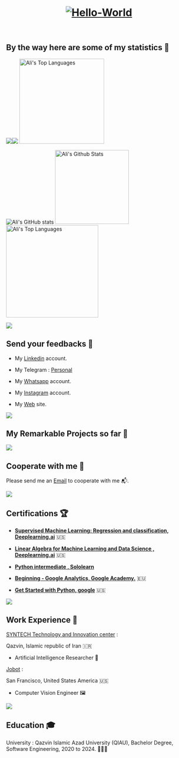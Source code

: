 
<h1 align="center">
  <a href='https://postimages.org/' target='_blank'><img src='https://i.postimg.cc/8s8t0hzM/Hello-World.png' border='0' alt='Hello-World'/></a>
</h1>

<br>

## By the way here are some of my statistics 🚀

![](https://github-profile-summary-cards.vercel.app/api/cards/repos-per-language?username=ali-hamidi2000&theme=radical)![](https://github-profile-summary-cards.vercel.app/api/cards/most-commit-language?username=ali-hamidi2000&theme=radical)
<a href="https://github.com/ali-hamidi2000"><img alt="Ali's Top Languages" src="https://github-readme-stats.vercel.app/api/top-langs/?username=ali-hamidi2000&langs_count=10&layout=compact&theme=radical&hide_border=true" height="230px" /></a>

![Ali's GitHub stats](https://github-readme-stats.vercel.app/api?username=ali-hamidi2000&theme=radical&show_icons=true&hide_border=true)
<a href="https://github.com/ali-hamidi2000"><img alt="Ali's Github Stats" src="https://github-readme-streak-stats.herokuapp.com?user=ali-hamidi2000&theme=radical&hide_border=true" height="200px" /></a>
<a href="https://github.com/ali-hamidi2000"><img alt="Ali's Top Languages" src="http://github-profile-summary-cards.vercel.app/api/cards/profile-details?username=ali-hamidi2000&theme=radical" height="250px"/></a>



<a href="https://www.youtube.com/watch?v=dQw4w9WgXcQ"><img src="https://user-images.githubusercontent.com/73097560/115834477-dbab4500-a447-11eb-908a-139a6edaec5c.gif"></a>




## Send your feedbacks 🚀

- My [Linkedin](https://www.linkedin.com/in/ali-hamidi2000/) account.
- My Telegram : [Personal](https://t.me/frxfx)
- My [Whatsapp](https://wa.me/+989367030828) account.
- My [Instagram](https://www.instagram.com/ali.mr100/) account.

- My [Web]() site.

<a href="https://www.youtube.com/watch?v=dQw4w9WgXcQ"><img src="https://user-images.githubusercontent.com/73097560/115834477-dbab4500-a447-11eb-908a-139a6edaec5c.gif"></a>

## My Remarkable Projects so far 🧰

<a href="https://www.youtube.com/watch?v=dQw4w9WgXcQ"><img src="https://user-images.githubusercontent.com/73097560/115834477-dbab4500-a447-11eb-908a-139a6edaec5c.gif"></a>

## Cooperate with me 🎯

Please send me an  [Email](official.parvizi@gmail.com) to cooperate with me 📬.

<a href="https://www.youtube.com/watch?v=dQw4w9WgXcQ"><img src="https://user-images.githubusercontent.com/73097560/115834477-dbab4500-a447-11eb-908a-139a6edaec5c.gif"></a>

## Certifications 🏆

- **[Supervised Machine Learning: Regression and classification, Deeplearning.ai](https://coursera.org/share/08dee210b7311a47afe88e7e3f0181fb)** 🇺🇸

- **[Linear Algebra for Machine Learning and Data Science , Deeplearning.ai](https://coursera.org/share/7c43d2468c66a64db4c4cb3c79e68c73)** 🇺🇸

- **[Python intermediate , Sololearn](https://www.sololearn.com/certificates/CC-GKT2YQMF)** 

- **[Beginning - Google Analytics, Google Academy.](https://analytics.google.com/analytics/academy/certificate/emglHzwuT8ekvpiGZ9ILVA)** 🇪🇺
- **[Get Started with Python,  google](https://coursera.org/share/1d8433895051d302d3aab0682e4cc78e)** 🇺🇸

<a href="https://www.youtube.com/watch?v=dQw4w9WgXcQ"><img src="https://user-images.githubusercontent.com/73097560/115834477-dbab4500-a447-11eb-908a-139a6edaec5c.gif"></a>

## Work Experience 💼


[SYNTECH Technology and Innovation center](https://syntechcenter.com) :

Qazvin, Islamic republic of Iran 🇮🇷

* Artificial Intelligence Researcher 🧠


[Jobot](https://jobot.com) :

San Francisco, United States America 🇺🇸

* Computer Vision Engineer 🖼️

<a href="https://www.youtube.com/watch?v=dQw4w9WgXcQ"><img src="https://user-images.githubusercontent.com/73097560/115834477-dbab4500-a447-11eb-908a-139a6edaec5c.gif"></a>

## Education 🎓

University : Qazvin Islamic Azad University (QIAU), Bachelor Degree, Software Engineering, 2020 to 2024. 👨🏻‍🎓

